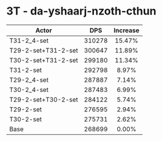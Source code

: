 # 3T - da-yshaarj-nzoth-cthun
| Actor | DPS | Increase |
|---|:---:|:---:|
|T31-2_4-set|310278|15.47%|
|T29-2-set+T31-2-set|300647|11.89%|
|T30-2-set+T31-2-set|299180|11.34%|
|T31-2-set|292798|8.97%|
|T29-2_4-set|287887|7.14%|
|T30-2_4-set|287483|6.99%|
|T29-2-set+T30-2-set|284122|5.74%|
|T29-2-set|276595|2.94%|
|T30-2-set|275731|2.62%|
|Base|268699|0.00%|
